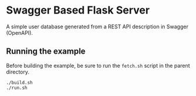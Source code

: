 # Swagger Based Flask Server

A simple user database generated from a REST API description in Swagger (OpenAPI).

## Running the example

Before building the example, be sure to run the `fetch.sh` script in the parent directory.

```
./build.sh
./run.sh
```
